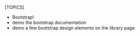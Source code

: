 [TOPICS]
- Bootstrap!
- demo the bootstrap documentation
- demo a few bootstrap design elements on the library page
